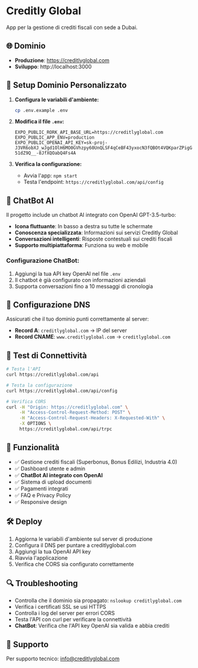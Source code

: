 # Creditly Global

App per la gestione di crediti fiscali con sede a Dubai.

## 🌐 Dominio
- **Produzione**: https://creditlyglobal.com
- **Sviluppo**: http://localhost:3000

## 🚀 Setup Dominio Personalizzato

1. **Configura le variabili d'ambiente:**
   ```bash
   cp .env.example .env
   ```

2. **Modifica il file `.env`:**
   ```
   EXPO_PUBLIC_RORK_API_BASE_URL=https://creditlyglobal.com
   EXPO_PUBLIC_APP_ENV=production
   EXPO_PUBLIC_OPENAI_API_KEY=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
   ```

3. **Verifica la configurazione:**
   - Avvia l'app: `npm start`
   - Testa l'endpoint: `https://creditlyglobal.com/api/config`

## 🤖 ChatBot AI

Il progetto include un chatbot AI integrato con OpenAI GPT-3.5-turbo:

- **Icona fluttuante**: In basso a destra su tutte le schermate
- **Conoscenza specializzata**: Informazioni sui servizi Creditly Global
- **Conversazioni intelligenti**: Risposte contestuali sui crediti fiscali
- **Supporto multipiattaforma**: Funziona su web e mobile

### Configurazione ChatBot:
1. Aggiungi la tua API key OpenAI nel file `.env`
2. Il chatbot è già configurato con informazioni aziendali
3. Supporta conversazioni fino a 10 messaggi di cronologia

## 🔧 Configurazione DNS

Assicurati che il tuo dominio punti correttamente al server:

- **Record A**: `creditlyglobal.com` → IP del server
- **Record CNAME**: `www.creditlyglobal.com` → `creditlyglobal.com`

## 🧪 Test di Connettività

```bash
# Testa l'API
curl https://creditlyglobal.com/api

# Testa la configurazione
curl https://creditlyglobal.com/api/config

# Verifica CORS
curl -H "Origin: https://creditlyglobal.com" \
     -H "Access-Control-Request-Method: POST" \
     -H "Access-Control-Request-Headers: X-Requested-With" \
     -X OPTIONS \
     https://creditlyglobal.com/api/trpc
```

## 📱 Funzionalità

- ✅ Gestione crediti fiscali (Superbonus, Bonus Edilizi, Industria 4.0)
- ✅ Dashboard utente e admin
- ✅ **ChatBot AI integrato con OpenAI**
- ✅ Sistema di upload documenti
- ✅ Pagamenti integrati
- ✅ FAQ e Privacy Policy
- ✅ Responsive design

## 🛠️ Deploy

1. Aggiorna le variabili d'ambiente sul server di produzione
2. Configura il DNS per puntare a creditlyglobal.com
3. Aggiungi la tua OpenAI API key
4. Riavvia l'applicazione
5. Verifica che CORS sia configurato correttamente

## 🔍 Troubleshooting

- Controlla che il dominio sia propagato: `nslookup creditlyglobal.com`
- Verifica i certificati SSL se usi HTTPS
- Controlla i log del server per errori CORS
- Testa l'API con curl per verificare la connettività
- **ChatBot**: Verifica che l'API key OpenAI sia valida e abbia crediti

## 📧 Supporto

Per supporto tecnico: info@creditlyglobal.com